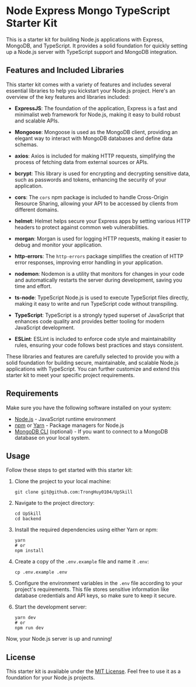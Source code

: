 # Node Express Mongo TypeScript Starter Kit

This is a starter kit for building Node.js applications with Express, MongoDB, and TypeScript. It provides a solid foundation for quickly setting up a Node.js server with TypeScript support and MongoDB integration.

## Features and Included Libraries

This starter kit comes with a variety of features and includes several essential libraries to help you kickstart your Node.js project. Here's an overview of the key features and libraries included:

- **ExpressJS**: The foundation of the application, Express is a fast and minimalist web framework for Node.js, making it easy to build robust and scalable APIs.

- **Mongoose**: Mongoose is used as the MongoDB client, providing an elegant way to interact with MongoDB databases and define data schemas.

- **axios**: Axios is included for making HTTP requests, simplifying the process of fetching data from external sources or APIs.

- **bcrypt**: This library is used for encrypting and decrypting sensitive data, such as passwords and tokens, enhancing the security of your application.

- **cors**: The `cors` npm package is included to handle Cross-Origin Resource Sharing, allowing your API to be accessed by clients from different domains.

- **helmet**: Helmet helps secure your Express apps by setting various HTTP headers to protect against common web vulnerabilities.

- **morgan**: Morgan is used for logging HTTP requests, making it easier to debug and monitor your application.

- **http-errors**: The `http-errors` package simplifies the creation of HTTP error responses, improving error handling in your application.

- **nodemon**: Nodemon is a utility that monitors for changes in your code and automatically restarts the server during development, saving you time and effort.

- **ts-node**: TypeScript Node.js is used to execute TypeScript files directly, making it easy to write and run TypeScript code without transpiling.

- **TypeScript**: TypeScript is a strongly typed superset of JavaScript that enhances code quality and provides better tooling for modern JavaScript development.

- **ESLint**: ESLint is included to enforce code style and maintainability rules, ensuring your code follows best practices and stays consistent.

These libraries and features are carefully selected to provide you with a solid foundation for building secure, maintainable, and scalable Node.js applications with TypeScript. You can further customize and extend this starter kit to meet your specific project requirements.

## Requirements

Make sure you have the following software installed on your system:

- [Node.js](https://nodejs.org/) - JavaScript runtime environment
- [npm](https://www.npmjs.com/) or [Yarn](https://yarnpkg.com/) - Package managers for Node.js
- [MongoDB CLI](https://docs.mongodb.com/manual/installation/) (optional) - If you want to connect to a MongoDB database on your local system.

## Usage

Follow these steps to get started with this starter kit:

1. Clone the project to your local machine:

    ```shell
    git clone git@github.com:TrongHuy0104/UpSkill
    ```

2. Navigate to the project directory:

    ```shell
    cd UpSkill
    cd backend
    ```

3. Install the required dependencies using either Yarn or npm:

    ```shell
    yarn
    # or
    npm install
    ```

4. Create a copy of the `.env.example` file and name it `.env`:

    ```shell
    cp .env.example .env
    ```

5. Configure the environment variables in the `.env` file according to your project's requirements. This file stores sensitive information like database credentials and API keys, so make sure to keep it secure.

6. Start the development server:

    ```shell
    yarn dev
    # or
    npm run dev
    ```

Now, your Node.js server is up and running!

## License

This starter kit is available under the [MIT License](LICENSE). Feel free to use it as a foundation for your Node.js projects.
